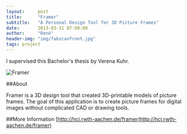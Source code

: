 ```yaml
---
layout:     post
title:      "Framer"
subtitle:   "A Personal Design Tool for 3D Picture Frames"
date:       2013-03-31 07:00:00
author:     "René"
header-img: "img/fabscanfront.jpg"
tags: project
---
```

I supervised this Bachelor's thesis by Verena Kuhr.

![Framer](http://hci.rwth-aachen.de/img/wiki_up/Framer.png)

##About

Framer is a 3D design tool that created 3D-printable models of picture frames. The goal of this application is to create picture frames for digital images without complicated CAD or drawing tools.


##More Information
[http://hci.rwth-aachen.de/framer(http://hci.rwth-aachen.de/framer)